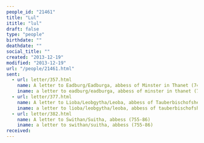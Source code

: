 ```yaml
---
people_id: "21461"
title: "Lul"
ititle: "lul"
draft: false
type: "people"
birthdate: ""
deathdate: ""
social_title: ""
created: "2013-12-19"
modified: "2013-12-19"
url: "/people/21461.html"
sent:
  - url: letter/357.html
    name: A letter to Eadburg/Eadburga, abbess of Minster in Thanet (745-46)
    iname: a letter to eadburg/eadburga, abbess of minster in thanet (745-46)
  - url: letter/377.html
    name: A letter to Lioba/Leobgytha/Leoba, abbess of Tauberbischofsheim (732-55)
    iname: a letter to lioba/leobgytha/leoba, abbess of tauberbischofsheim (732-55)
  - url: letter/382.html
    name: A letter to Swithan/Suitha, abbess (755-86)
    iname: a letter to swithan/suitha, abbess (755-86)
received:
---
```

